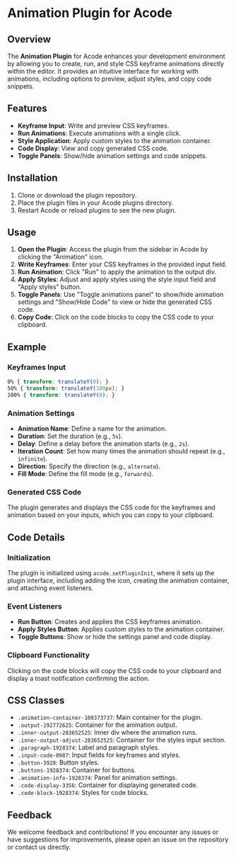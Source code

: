 
# Animation Plugin for Acode

## Overview

The **Animation Plugin** for Acode enhances your development environment by allowing you to create, run, and style CSS keyframe animations directly within the editor. It provides an intuitive interface for working with animations, including options to preview, adjust styles, and copy code snippets.

## Features

- **Keyframe Input**: Write and preview CSS keyframes.
- **Run Animations**: Execute animations with a single click.
- **Style Application**: Apply custom styles to the animation container.
- **Code Display**: View and copy generated CSS code.
- **Toggle Panels**: Show/hide animation settings and code snippets.

## Installation

1. Clone or download the plugin repository.
2. Place the plugin files in your Acode plugins directory.
3. Restart Acode or reload plugins to see the new plugin.

## Usage

1. **Open the Plugin**: Access the plugin from the sidebar in Acode by clicking the "Animation" icon.
2. **Write Keyframes**: Enter your CSS keyframes in the provided input field.
3. **Run Animation**: Click "Run" to apply the animation to the output div.
4. **Apply Styles**: Adjust and apply styles using the style input field and "Apply styles" button.
5. **Toggle Panels**: Use "Toggle animations panel" to show/hide animation settings and "Show/Hide Code" to view or hide the generated CSS code.
6. **Copy Code**: Click on the code blocks to copy the CSS code to your clipboard.

## Example

### Keyframes Input
```css
0% { transform: translateY(0); }
50% { transform: translateY(100px); }
100% { transform: translateY(0); }
```

### Animation Settings
- **Animation Name**: Define a name for the animation.
- **Duration**: Set the duration (e.g., `5s`).
- **Delay**: Define a delay before the animation starts (e.g., `2s`).
- **Iteration Count**: Set how many times the animation should repeat (e.g., `infinite`).
- **Direction**: Specify the direction (e.g., `alternate`).
- **Fill Mode**: Define the fill mode (e.g., `forwards`).

### Generated CSS Code
The plugin generates and displays the CSS code for the keyframes and animation based on your inputs, which you can copy to your clipboard.

## Code Details

### Initialization
The plugin is initialized using `acode.setPluginInit`, where it sets up the plugin interface, including adding the icon, creating the animation container, and attaching event listeners.

### Event Listeners
- **Run Button**: Creates and applies the CSS keyframes animation.
- **Apply Styles Button**: Applies custom styles to the animation container.
- **Toggle Buttons**: Show or hide the settings panel and code display.

### Clipboard Functionality
Clicking on the code blocks will copy the CSS code to your clipboard and display a toast notification confirming the action.

## CSS Classes
- `.animation-container-108373737`: Main container for the plugin.
- `.output-192772625`: Container for the animation output.
- `.inner-output-283652525`: Inner div where the animation runs.
- `.inner-output-adjust-283652525`: Container for the styles input section.
- `.paragraph-1928374`: Label and paragraph styles.
- `.input-code-0987`: Input fields for keyframes and styles.
- `.button-3928`: Button styles.
- `.buttons-1928374`: Container for buttons.
- `.animation-info-1928374`: Panel for animation settings.
- `.code-display-3356`: Container for displaying generated code.
- `.code-block-1928374`: Styles for code blocks.

## Feedback

We welcome feedback and contributions! If you encounter any issues or have suggestions for improvements, please open an issue on the repository or contact us directly.
